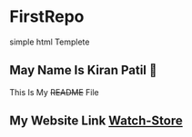 # FirstRepo
simple html Templete

## May Name Is Kiran Patil :imp:  

This Is My ~~README~~ File

## My Website Link [Watch-Store](http://127.0.0.1:8000/)
